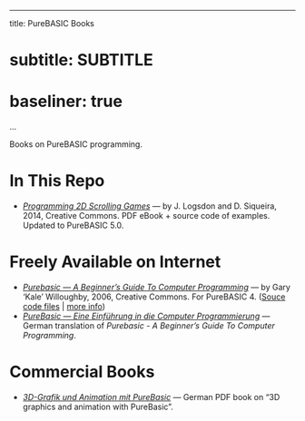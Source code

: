 
---
title:    PureBASIC Books
# subtitle: SUBTITLE
# baseliner: true
...


Books on PureBASIC programming.

In This Repo
============

-   [*Programming 2D Scrolling Games*](./2d-games/index.html) — by J. Logsdon and D. Siqueira, 2014, Creative Commons. PDF eBook + source code of examples. Updated to PureBASIC 5.0.

Freely Available on Internet
============================

-   [*Purebasic — A Beginner’s Guide To Computer Programming*](http://www.purearea.net/pb/download/PureBasicBook.pdf) — by Gary ‘Kale’ Willoughby, 2006, Creative Commons. For PureBASIC 4. ([Souce code files](http://web.archive.org/web/20071017071358fw_/http://kalekold.net/pb-beginners/Resources/PureBasic%20-%20A%20Beginners%20Guide%20Source%20Code.zip) | [more info](http://www.purebasic.fr/english/viewtopic.php?t=37059))
-   [*PureBasic — Eine Einführung in die Computer Programmierung*](http://www.purebasic.fr/german/viewtopic.php?f=1&t=23627) — German translation of *Purebasic - A Beginner’s Guide To Computer Programming*.

Commercial Books
================

-   [*3D-Grafik und Animation mit PureBasic*](http://www.purearea.net/pb/german/tutorial_3DBuch.htm) — German PDF book on “3D graphics and animation with PureBasic”.

